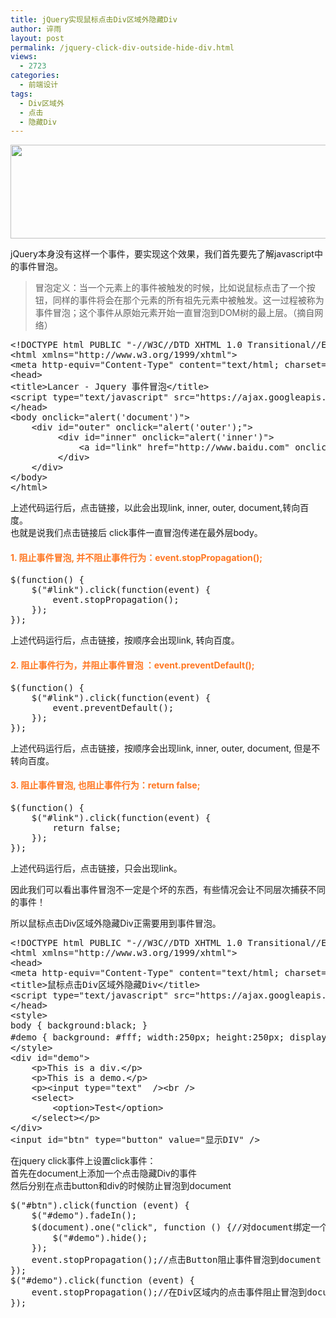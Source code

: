 ```yaml
---
title: jQuery实现鼠标点击Div区域外隐藏Div
author: 谇雨
layout: post
permalink: /jquery-click-div-outside-hide-div.html
views:
  - 2723
categories:
  - 前端设计
tags:
  - Div区域外
  - 点击
  - 隐藏Div
---
```

[<img src="http://www.crackedzone.com/wp-content/uploads/2012/08/divout.jpg" alt="" title="divout" width="590" height="150" class="alignnone size-full wp-image-720" />][1]

jQuery本身没有这样一个事件，要实现这个效果，我们首先要先了解javascript中的事件冒泡。

> 冒泡定义：当一个元素上的事件被触发的时候，比如说鼠标点击了一个按钮，同样的事件将会在那个元素的所有祖先元素中被触发。这一过程被称为事件冒泡；这个事件从原始元素开始一直冒泡到DOM树的最上层。（摘自网络）

<!--more-->

<pre class="lang:xhtml decode:true " >&lt;!DOCTYPE html PUBLIC "-//W3C//DTD XHTML 1.0 Transitional//EN" "http://www.w3.org/TR/xhtml1/DTD/xhtml1-transitional.dtd"&gt;
&lt;html xmlns="http://www.w3.org/1999/xhtml"&gt;
&lt;meta http-equiv="Content-Type" content="text/html; charset=utf-8" /&gt;
&lt;head&gt;
&lt;title&gt;Lancer - Jquery 事件冒泡&lt;/title&gt;
&lt;script type="text/javascript" src="https://ajax.googleapis.com/ajax/libs/jquery/1.4.4/jquery.min.js"&gt;&lt;/script&gt;   
&lt;/head&gt;
&lt;body onclick="alert('document')"&gt;
    &lt;div id="outer" onclick="alert('outer');"&gt;
         &lt;div id="inner" onclick="alert('inner')"&gt;
             &lt;a id="link" href="http://www.baidu.com" onclick="alert('link')"&gt;Click&lt;/a&gt;
         &lt;/div&gt;
    &lt;/div&gt;
&lt;/body&gt;
&lt;/html&gt;</pre>

上述代码运行后，点击链接，以此会出现link, inner, outer, document,转向百度。  
也就是说我们点击链接后 click事件一直冒泡传递在最外层body。

<h4 style="color:#F72">
  1. 阻止事件冒泡, 并不阻止事件行为：event.stopPropagation();
</h4>

<pre class="lang:js decode:true " >$(function() {
	$("#link").click(function(event) {
		event.stopPropagation();
	});
}); </pre>

上述代码运行后，点击链接，按顺序会出现link, 转向百度。

<h4 style="color:#F72">
  2. 阻止事件行为，并阻止事件冒泡 ：event.preventDefault();
</h4>

<pre class="lang:js decode:true " >$(function() {
	$("#link").click(function(event) {
		event.preventDefault(); 
	});
}); 
</pre>

上述代码运行后，点击链接，按顺序会出现link, inner, outer, document, 但是不转向百度。

<h4 style="color:#F72">
  3. 阻止事件冒泡, 也阻止事件行为：return false;
</h4>

<pre class="lang:js decode:true " >$(function() {
	$("#link").click(function(event) {
		return false;
	});
});
</pre>

上述代码运行后，点击链接，只会出现link。

因此我们可以看出事件冒泡不一定是个坏的东西，有些情况会让不同层次捕获不同的事件！

所以鼠标点击Div区域外隐藏Div正需要用到事件冒泡。

<pre class="lang:xhtml decode:true " >&lt;!DOCTYPE html PUBLIC "-//W3C//DTD XHTML 1.0 Transitional//EN" "http://www.w3.org/TR/xhtml1/DTD/xhtml1-transitional.dtd"&gt;
&lt;html xmlns="http://www.w3.org/1999/xhtml"&gt;
&lt;head&gt;
&lt;meta http-equiv="Content-Type" content="text/html; charset=utf-8" /&gt;
&lt;title&gt;鼠标点击Div区域外隐藏Div&lt;/title&gt;
&lt;script type="text/javascript" src="https://ajax.googleapis.com/ajax/libs/jquery/1.4.4/jquery.min.js"&gt;&lt;/script&gt;
&lt;/head&gt;
&lt;style&gt; 
body { background:black; } 
#demo { background: #fff; width:250px; height:250px; display:none; 　} 
&lt;/style&gt; 
&lt;div id="demo"&gt; 
	&lt;p&gt;This is a div.&lt;/p&gt;
    &lt;p&gt;This is a demo.&lt;/p&gt;
    &lt;p&gt;&lt;input type="text"  /&gt;&lt;br /&gt;
    &lt;select&gt;
    	&lt;option&gt;Test&lt;/option&gt;
    &lt;/select&gt;&lt;/p&gt; 
&lt;/div&gt; 
&lt;input id="btn" type="button" value="显示DIV" /&gt; </pre>

在jquery click事件上设置click事件：  
首先在document上添加一个点击隐藏Div的事件  
然后分别在点击button和div的时候防止冒泡到document

<pre class="lang:default decode:true " >$("#btn").click(function (event) { 
	$("#demo").fadeIn(); 
	$(document).one("click", function () {//对document绑定一个影藏Div方法 
		$("#demo").hide(); 
	});
	event.stopPropagation();//点击Button阻止事件冒泡到document 
}); 
$("#demo").click(function (event) { 
	event.stopPropagation();//在Div区域内的点击事件阻止冒泡到document 
}); </pre>

 [1]: http://www.crackedzone.com/wp-content/uploads/2012/08/divout.jpg